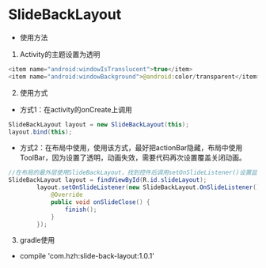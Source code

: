 # SlideBackLayout
- 使用方法

1. Activity的主题设置为透明

```java
<item name="android:windowIsTranslucent">true</item>
<item name="android:windowBackground">@android:color/transparent</item>
```

2. 使用方式
  *  方式1：在activity的onCreate上调用
```java
SlideBackLayout layout = new SlideBackLayout(this);
layout.bind(this);
```
  * 方式2：在布局中使用，使用该方式，最好把actionBar隐藏，布局中使用ToolBar，因为设置了透明，动画失效，需要代码再次设置覆盖关闭动画。
  ```java
  //在布局的最外层使用SlideBackLayout，找到控件后调用setOnSlideListener()设置监听，在回调上做操作
  SlideBackLayout layout = findViewById(R.id.slideLayout);
          layout.setOnSlideListener(new SlideBackLayout.OnSlideListener() {
              @Override
              public void onSlideClose() {
                  finish();
              }
          });
  ```

  3. gradle使用

  - compile 'com.hzh:slide-back-layout:1.0.1'